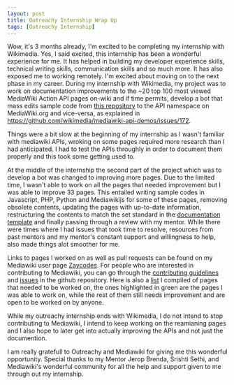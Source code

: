 ```yaml
---
layout: post
title: Outreachy Internship Wrap Up
tags: [Outreachy Internship]
---
```


Wow, it's 3 months already, I'm excited to be completing my internship with Wikimedia. Yes, I said excited, this internship has been a wonderful experience for me. It has helped in building my developer experience skills, technical writing skills, communication skills and so much more. It has also exposed me to working remotely. I'm excited about moving on to the next phase in my career. 
During my internship with Wikimedia, my project was to work on documentation improvements to the ~20 top 100 most viewed MediaWiki Action API pages on-wiki and if time permits, develop a bot that mass edits sample code from [this repository](https://github.com/wikimedia/MediaWiki-Action-API-Code-Samples) to the API namespace on MediaWiki.org and vice-versa, as explained in https://github.com/wikimedia/mediawiki-api-demos/issues/172. 

Things were a bit slow at the beginning of my internship as I wasn't familiar with mediawiki APIs, wroking on some pages required more research than I had anticipated. I had to test the APIs throughly in order to document them properly and this took some getting used to.

At the middle of the internship the second part of the project which was to develop a bot was changed to improving more pages. Due to the limited time, I wasn't able to work on all the pages that needed improvement but I was able to improve 33 pages. This entailed writing sample codes in Javascript, PHP, Python and Mediawikijs for some of these pages, removing obsolete contents, updating the pages with up-to-date information, restructuring the contents to match the set standard in the [documentation template](https://www.mediawiki.org/wiki/API:Documentation_template) and finally passing through a review with my mentor. While there were times where I had issues that took time to resolve, resources from past mentors and my mentor's constant support and willingness to help, also made things alot smoother for me. 

Links to pages I worked on as well as pull requests can be found on my Mediawiki user page [Zaycodes](https://www.mediawiki.org/wiki/User:Zaycodes). For people who are interested in contributing to Mediawiki, you can go through the [contributing guidelines](https://github.com/wikimedia/mediawiki-api-demos/blob/master/contributing.md) and [issues](https://github.com/wikimedia/mediawiki-api-demos/issues) in the github repository. Here is also a [list](https://docs.google.com/spreadsheets/d/11ABmUQbz1LEpeJshi7I3INmxFIiWCWU7gxe7DYi_3Rc/edit?usp=sharing) I compiled of pages that needed to be worked on, the ones highlighted in green are the pages I was able to work on, while the rest of them still needs improvement and are open to be worked on by anyone.

While my outreachy internship ends with Wikimedia, I do not intend to stop contributing to Mediawiki, I intend to keep working on the reamianing pages and I also hope to later get into actually improving the APIs and not just the documention.

I am really gratefull to Outreachy and Mediawiki for giving me this wonderful opportunity. Special thanks to my Mentor Jerop Brenda, Srishti Sethi, and Mediawiki's wonderful community for all the help and support given to me through out my internship.
